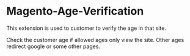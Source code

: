 # Magento-Age-Verification
This extension is used to customer to verify the age in that site.

Check the customer age if allowed ages only view the site. Other ages redirect google or some other pages. 
